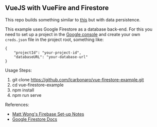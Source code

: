 VueJS with VueFire and Firestore
--------------------------------

This repo builds something similar to [this](https://dist-coznlbzabj.now.sh/) but with data persistence.

This example uses Google Firestore as a database back-end. For this you need to set up a project in the [Google console](https://firebase.google.com/docs/firestore/) and create your own `creds.json` file in the project root, something like:

```
{
    "projectId": "your-project-id",
    "databaseURL": "your-database-url"
}
```

Usage Steps:

1. git clone https://github.com/lcarbonaro/vue-firestore-example.git
2. cd vue-firestore-example
3. npm install
4. npm run serve


References:
- [Matt Wong's Firebase Set-up Notes](https://gitlab.com/matwong/firebase-mississauga-coding)
- [Google Firestore Docs](https://firebase.google.com/docs/firestore/)

